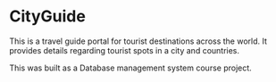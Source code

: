 CityGuide
=========
This is a travel guide portal for tourist destinations across the world. It provides details regarding tourist spots in a city and countries.

This was built as a Database management system course project. 
